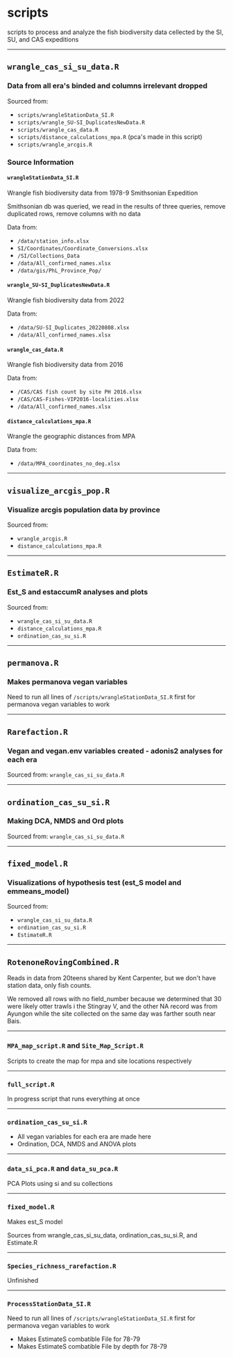 # scripts

scripts to process and analyze the fish biodiversity data cellected by the SI, SU, and CAS expeditions

---


## `wrangle_cas_si_su_data.R`

### Data from all era's binded and columns irrelevant dropped
Sourced from:
*   `scripts/wrangleStationData_SI.R`
*   `scripts/wrangle_SU-SI_DuplicatesNewData.R`
*   `scripts/wrangle_cas_data.R`
*   `scripts/distance_calculations_mpa.R` (pca's made in this script)
*   `scripts/wrangle_arcgis.R`


### Source Information


#### `wrangleStationData_SI.R`

Wrangle fish biodiversity data from 1978-9 Smithsonian Expedition

Smithsonian db was queried, we read in the results of three queries, remove duplicated rows, remove columns with no data

Data from:
* `/data/station_info.xlsx` 
* `SI/Coordinates/Coordinate_Conversions.xlsx` 
* `/SI/Collections_Data`
* `/data/All_confirmed_names.xlsx`
* `/data/gis/PhL_Province_Pop/`



#### `wrangle_SU-SI_DuplicatesNewData.R`

Wrangle fish biodiversity data from 2022

Data from:
* `/data/SU-SI_Duplicates_20220808.xlsx` 
* `/data/All_confirmed_names.xlsx`



#### `wrangle_cas_data.R`

Wrangle fish biodiversity data from 2016

Data from:
* `/CAS/CAS fish count by site PH 2016.xlsx` 
* `/CAS/CAS-Fishes-VIP2016-localities.xlsx` 
* `/data/All_confirmed_names.xlsx`

#### `distance_calculations_mpa.R`

Wrangle the geographic distances from MPA

Data from:
* `/data/MPA_coordinates_no_deg.xlsx`


---

## `visualize_arcgis_pop.R`
### Visualize arcgis population data by province

Sourced from: 
* `wrangle_arcgis.R`
* `distance_calculations_mpa.R`


---

## `EstimateR.R`
### Est_S and estaccumR analyses and plots

Sourced from: 
* `wrangle_cas_si_su_data.R`
* `distance_calculations_mpa.R`
* `ordination_cas_su_si.R`


---


## `permanova.R`
### Makes permanova vegan variables 

Need to run all lines of `/scripts/wrangleStationData_SI.R` first for permanova vegan variables to work 


---


## `Rarefaction.R`
### Vegan and vegan.env variables created - adonis2 analyses for each era

Sourced from: `wrangle_cas_si_su_data.R`


---


## `ordination_cas_su_si.R`
### Making DCA, NMDS and Ord plots

Sourced from: `wrangle_cas_si_su_data.R`


---


## `fixed_model.R`
### Visualizations of hypothesis test (est_S model and emmeans_model)

Sourced from: 
* `wrangle_cas_si_su_data.R`
* `ordination_cas_su_si.R`
* `EstimateR.R`


--- 


## `RotenoneRovingCombined.R`

Reads in data from 20teens shared by Kent Carpenter, but we don't have station data, only fish counts.

We removed all rows with no field_number because we determined that 30 were likely otter trawls i the Stingray V, and the other NA record was from Ayungon while the site collected on the same day was farther south near Bais.


---


### `MPA_map_script.R` and `Site_Map_Script.R`

Scripts to create the map for mpa and site locations respectively


---


### `full_script.R` 

In progress script that runs everything at once


---


### `ordination_cas_su_si.R`

* All vegan variables for each era are made here
* Ordination, DCA, NMDS and ANOVA plots


---


### `data_si_pca.R` and `data_su_pca.R`

PCA Plots using si and su collections


---


### `fixed_model.R`

Makes est_S model

Sources from wrangle_cas_si_su_data, ordination_cas_su_si.R, and Estimate.R


---


### `Species_richness_rarefaction.R`
Unfinished

---


### `ProcessStationData_SI.R`
Need to run all lines of `/scripts/wrangleStationData_SI.R` first for permanova vegan variables to work 
* Makes EstimateS combatible File for 78-79
* Makes EstimateS combatible File by depth for 78-79
